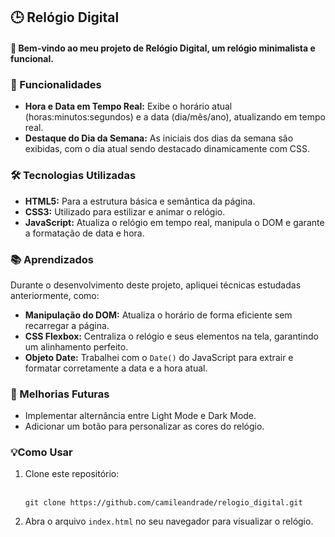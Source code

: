 <h2>🕒 Relógio Digital</h2>
<h4>👋 Bem-vindo ao meu projeto de Relógio Digital, um relógio minimalista e funcional.</h4>

<h3>🚀 Funcionalidades</h3>
<ul>
  <li><strong>Hora e Data em Tempo Real:</strong> Exibe o horário atual (horas:minutos:segundos) e a data (dia/mês/ano), atualizando em tempo real.</li>
  <li><strong>Destaque do Dia da Semana:</strong> As iniciais dos dias da semana são exibidas, com o dia atual sendo destacado dinamicamente com CSS.</li>
</ul>

<h3>🛠 Tecnologias Utilizadas</h3>
<ul>
  <li><strong>HTML5:</strong> Para a estrutura básica e semântica da página.</li>
  <li><strong>CSS3:</strong> Utilizado para estilizar e animar o relógio.</li>
  <li><strong>JavaScript:</strong> Atualiza o relógio em tempo real, manipula o DOM e garante a formatação de data e hora.</li>
</ul>

<h3>📚 Aprendizados</h3>
<p>Durante o desenvolvimento deste projeto, apliquei técnicas estudadas anteriormente, como:</p>
<ul>
  <li><strong>Manipulação do DOM:</strong> Atualiza o horário de forma eficiente sem recarregar a página.</li>
  <li><strong>CSS Flexbox:</strong> Centraliza o relógio e seus elementos na tela, garantindo um alinhamento perfeito.</li>
  <li><strong>Objeto Date:</strong> Trabalhei com o <code>Date()</code> do JavaScript para extrair e formatar corretamente a data e a hora atual.</li>
</ul>

<h3>🚧 Melhorias Futuras</h3>
<ul>
  <li>Implementar alternância entre Light Mode e Dark Mode.</li>
  <li>Adicionar um botão para personalizar as cores do relógio.</li>
</ul>

<h3>💡Como Usar</h3>
<ol>
  <li>Clone este repositório:</li>
  <br>
  <pre><code>git clone https://github.com/camileandrade/relogio_digital.git</code></pre>
  <li>Abra o arquivo <code>index.html</code> no seu navegador para visualizar o relógio.</li>
</ol>


